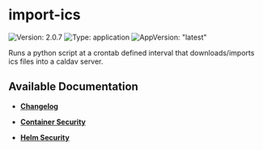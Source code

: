 # import-ics

![Version: 2.0.7](https://img.shields.io/badge/Version-2.0.7-informational?style=flat-square) ![Type: application](https://img.shields.io/badge/Type-application-informational?style=flat-square) ![AppVersion: "latest"](https://img.shields.io/badge/AppVersion-"latest"-informational?style=flat-square)

Runs a python script at a crontab defined interval that downloads/imports ics files into a caldav server.

## Available Documentation

- [**Changelog**](CHANGELOG)

- [**Container Security**](container-security)

- [**Helm Security**](helm-security)

